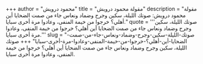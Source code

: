 +++
author = "محمود درويش"
title = "مقولة محمود درويش"
description = "مقولة محمود درويش: صوتك الليلة، سكين وجرح وضماد ونعاس جاء من صمت الضحايا أين أهلي؟ خرجوا من خيمة المنفى، وعادوا مرة أخرى سبايا."
quote = '''صوتك الليلة، سكين وجرح وضماد ونعاس جاء من صمت الضحايا أين أهلي؟ خرجوا من خيمة المنفى، وعادوا مرة أخرى سبايا.''' 
slug = "صوتك-الليلة-سكين-وجرح-وضماد-ونعاس-جاء-من-صمت-الضحايا-أين-أهلي؟-خرجوا-من-خيمة-المنفى-وعادوا-مرة-أخرى-سبايا"
+++
صوتك الليلة، سكين وجرح وضماد ونعاس جاء من صمت الضحايا أين أهلي؟ خرجوا من خيمة المنفى، وعادوا مرة أخرى سبايا.
